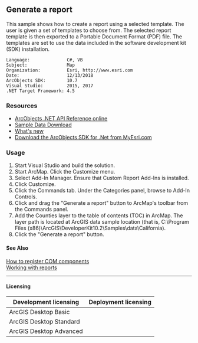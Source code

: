 ## Generate a report

  <div xmlns="http://www.w3.org/1999/xhtml">This sample shows how to create a report using a selected template. The user is given a set of templates to choose from. The selected report template is then exported to a Portable Document Format (PDF) file. The templates are set to use the data included in the software development kit (SDK) installation.</div>  


<!-- TODO: Fill this section below with metadata about this sample-->
```
Language:              C#, VB
Subject:               Map
Organization:          Esri, http://www.esri.com
Date:                  12/13/2018
ArcObjects SDK:        10.7
Visual Studio:         2015, 2017
.NET Target Framework: 4.5
```

### Resources

* [ArcObjects .NET API Reference online](http://desktop.arcgis.com/en/arcobjects/latest/net/webframe.htm)  
* [Sample Data Download](../../releases)  
* [What's new](http://desktop.arcgis.com/en/arcobjects/latest/net/webframe.htm#91cabc68-2271-400a-8ff9-c7fb25108546.htm)  
* [Download the ArcObjects SDK for .Net from MyEsri.com](https://my.esri.com/)  

### Usage
1. Start Visual Studio and build the solution.  
1. Start ArcMap. Click the Customize menu.  
1. Select Add-In Manager. Ensure that Custom Report Add-Ins is installed.  
1. Click Customize.  
1. Click the Commands tab. Under the Categories panel, browse to Add-In Controls.   
1. Click and drag the "Generate a report" button to ArcMap's toolbar from the Commands panel.  
1. Add the Counties layer to the table of contents (TOC) in ArcMap. The layer path is located at ArcGIS data sample location (that is, C:\Program Files (x86)\ArcGIS\DeveloperKit10.2\Samples\data\California).  
1. Click the "Generate a report" button.  







#### See Also  
[How to register COM components](http://desktop.arcgis.com/search/?q=How%20to%20register%20COM%20components&p=0&language=en&product=arcobjects-sdk-dotnet&version=&n=15&collection=help)  
[Working with reports](http://desktop.arcgis.com/search/?q=Working%20with%20reports&p=0&language=en&product=arcobjects-sdk-dotnet&version=&n=15&collection=help)  


---------------------------------

#### Licensing  
| Development licensing | Deployment licensing | 
| ------------- | ------------- | 
| ArcGIS Desktop Basic |  |  
| ArcGIS Desktop Standard |  |  
| ArcGIS Desktop Advanced |  |  


